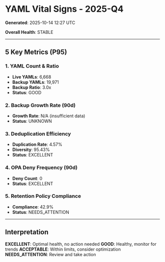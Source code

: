 # YAML Vital Signs - 2025-Q4

**Generated**: 2025-10-14 12:27 UTC

**Overall Health**: STABLE

---

## 5 Key Metrics (P95)

### 1. YAML Count & Ratio

- **Live YAMLs**: 6,668
- **Backup YAMLs**: 19,971
- **Backup Ratio**: 3.0x
- **Status**: GOOD

### 2. Backup Growth Rate (90d)

- **Growth Rate**: N/A (insufficient data)
- **Status**: UNKNOWN

### 3. Deduplication Efficiency

- **Duplication Rate**: 4.57%
- **Diversity**: 95.43%
- **Status**: EXCELLENT

### 4. OPA Deny Frequency (90d)

- **Deny Count**: 0
- **Status**: EXCELLENT

### 5. Retention Policy Compliance

- **Compliance**: 42.9%
- **Status**: NEEDS_ATTENTION

---

## Interpretation

**EXCELLENT**: Optimal health, no action needed
**GOOD**: Healthy, monitor for trends
**ACCEPTABLE**: Within limits, consider optimization
**NEEDS_ATTENTION**: Review and take action

